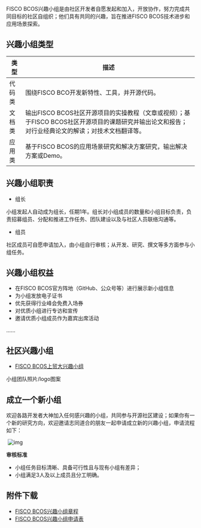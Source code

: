 FISCO BCOS兴趣小组是由社区开发者自愿发起和加入，开放协作，努力完成共同目标的社区自组织；他们具有共同的兴趣，旨在推进FISCO BCOS技术进步和应用场景探索。



## 兴趣小组类型



| 类型         | 描述                                                         |
| ------       | ------------------------------------------------------------ |
| 代码类       | 围绕FISCO BCO开发新特性、工具，并开源代码。                  |
| 文档类       | 输出FISCO BCOS社区开源项目的实操教程（文章或视频）；基于FISCO BCOS社区开源项目的课题研究并输出论文和报告；对行业经典论文的解读；对技术文档翻译等。 |
| 应用类       | 基于FISCO BCOS的应用场景研究和解决方案研究，输出解决方案或Demo。 |



## 兴趣小组职责

- 组长

小组发起人自动成为组长，任期1年。组长对小组成员的数量和小组目标负责，负责招募组员、分配和推进工作任务、团队建设以及与社区人员联络沟通等。



- 组员

社区成员可自愿申请加入，由小组自行审核；从开发、研究、撰文等多方面参与小组任务。



## 兴趣小组权益

- 在FISCO BCOS官方阵地（GitHub、公众号等）进行展示新小组信息
- 为小组发放电子证书
- 优先获得行业峰会免费入场券
- 对优质小组进行专访和宣传
- 邀请优质小组成员作为嘉宾出席活动

......



## 社区兴趣小组

-  [FISCO BCOS上贸大兴趣小组](https://github.com/blackflowerli/Wiki/blob/master/FISCO%20BCOS%E4%B8%8A%E8%B4%B8%E5%A4%A7%E5%85%B4%E8%B6%A3%E5%B0%8F%E7%BB%84README.md)
 
 小组团队照片/logo图案



## 成立一个新小组

欢迎各路开发者大神加入任何感兴趣的小组，共同参与开源社区建设；如果你有一个新的研究方向，欢迎邀请志同道合的朋友一起申请成立新的兴趣小组，申请流程如下：

​            ![img](https://docimg10.docs.qq.com/image/MQBHB9ej8L5nm9E3UMZDLw?w=554&h=266)            

**审核标准**

- 小组任务目标清晰、具备可行性且与现有小组有差异；
- 小组满足3人及以上成员且分工明确。



## 附件下载

- [FISCO BCOS兴趣小组章程](https://share.weiyun.com/uqnCWFaf)
- [FISCO BCOS兴趣小组申请表](https://share.weiyun.com/caYEWoWA)
